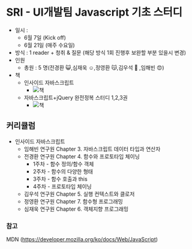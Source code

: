 # SRI - UI개발팀 Javascript 기초 스터디 

- 일시 :
    - 6월 7일 (Kick off)
    - 6월 21일 (매주 수요일)
- 방식 : 1 reader + 청취 & 질문 (해당 방식 1회 진행후 보완할 부분 있을시 변경)
- 인원
    - 총원 : 5 명(전경환 :smiley_cat:,심재욱 :relaxed:,정영환 :kissing_cat:,김우석 :pig2: ,임해빈 :heart_eyes:)
- 책
    - 인사이드 자바스크립트
        - ![책](http://image.kyobobook.co.kr/images/book/large/652/l9788968480652.jpg)
    - 자바스크립트+jQuery 완전정복 스터디 1,2,3권
        - ![책](http://image.kyobobook.co.kr/images/book/large/129/l9791158390129.jpg)
## 커리큘럼
- 인사이드 자바스크립트
    - 임해빈 연구원  Chapter 3. 자바스크립트 데이터 타입과 연산자
    - 전경환 연구원  Chapter 4. 함수와 프로토타입 체이닝
        - 1주차 - 함수 정의/함수 객체
        - 2주차 - 함수의 다양한 형태
        - 3주차 - 함수 호출과 this
        - 4주차 - 프로토타입 체이닝
    - 김우석 연구원  Chapter 5. 실행 컨텍스트와 클로저
    - 정영환 연구원  Chapter 7. 함수형 프로그래밍
    - 심재욱 연구원  Chapter 6. 객체지향 프로그래밍
    
### 참고
MDN (https://developer.mozilla.org/ko/docs/Web/JavaScript)
